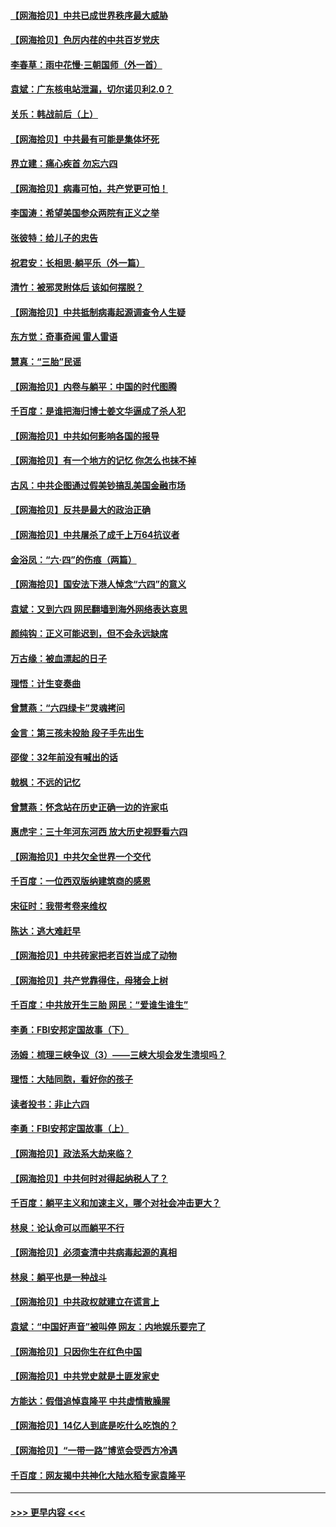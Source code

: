 #### [【网海拾贝】中共已成世界秩序最大威胁](../pages/nsc993/n13028138.md?t=06172351) 
#### [【网海拾贝】色厉内荏的中共百岁党庆](../pages/nsc993/n13025582.md?t=06172351) 
#### [李春草：雨中花慢‧三朝国师（外一首）](../pages/nsc993/n13025567.md?t=06172351) 
#### [袁斌：广东核电站泄漏，切尔诺贝利2.0？](../pages/nsc993/n13025475.md?t=06172351) 
#### [关乐：韩战前后（上）](../pages/nsc993/n13025387.md?t=06172351) 
#### [【网海拾贝】中共最有可能是集体坏死](../pages/nsc993/n13023101.md?t=06172351) 
#### [界立建：痛心疾首 勿忘六四](../pages/nsc993/n13022339.md?t=06172351) 
#### [【网海拾贝】病毒可怕，共产党更可怕！](../pages/nsc993/n13020728.md?t=06172351) 
#### [李国涛：希望美国参众两院有正义之举](../pages/nsc993/n13020674.md?t=06172351) 
#### [张彼特：给儿子的忠告](../pages/nsc993/n13018934.md?t=06172351) 
#### [祝君安：长相思‧躺平乐（外一篇）](../pages/nsc993/n13018923.md?t=06172351) 
#### [清竹：被邪灵附体后 该如何摆脱？](../pages/nsc993/n13018877.md?t=06172351) 
#### [【网海拾贝】中共抵制病毒起源调查令人生疑](../pages/nsc993/n13017785.md?t=06172351) 
#### [东方觉：奇事奇闻 雷人雷语](../pages/nsc993/n13017577.md?t=06172351) 
#### [慧真：“三胎”民谣](../pages/nsc993/n13017394.md?t=06172351) 
#### [【网海拾贝】内卷与躺平：中国的时代图腾](../pages/nsc993/n13016128.md?t=06172351) 
#### [千百度：是谁把海归博士姜文华逼成了杀人犯](../pages/nsc993/n13015218.md?t=06172351) 
#### [【网海拾贝】中共如何影响各国的报导](../pages/nsc993/n13012599.md?t=06172351) 
#### [【网海拾贝】有一个地方的记忆 你怎么也抹不掉](../pages/nsc993/n13009802.md?t=06172351) 
#### [古风：中共企图通过假美钞搞乱美国金融市场](../pages/nsc993/n13009626.md?t=06172351) 
#### [【网海拾贝】反共是最大的政治正确](../pages/nsc993/n13007051.md?t=06172351) 
#### [【网海拾贝】中共屠杀了成千上万64抗议者](../pages/nsc993/n13002713.md?t=06172351) 
#### [金浴凤：“六·四”的伤痕（两篇）](../pages/nsc993/n13001719.md?t=06172351) 
#### [【网海拾贝】国安法下港人悼念“六四”的意义](../pages/nsc993/n13001039.md?t=06172351) 
#### [袁斌：又到六四 网民翻墙到海外网络表达哀思](../pages/nsc993/n13000995.md?t=06172351) 
#### [颜纯钩：正义可能迟到，但不会永远缺席](../pages/nsc993/n13000920.md?t=06172351) 
#### [万古缘：被血漂起的日子](../pages/nsc993/n13000914.md?t=06172351) 
#### [理悟：计生变奏曲](../pages/nsc993/n13000414.md?t=06172351) 
#### [曾慧燕：“六四绿卡”灵魂拷问](../pages/nsc993/n13000277.md?t=06172351) 
#### [金言：第三孩未投胎 段子手先出生](../pages/nsc993/n13000215.md?t=06172351) 
#### [邵俊：32年前没有喊出的话](../pages/nsc993/n13000181.md?t=06172351) 
#### [戟枫：不远的记忆](../pages/nsc993/n13000121.md?t=06172351) 
#### [曾慧燕：怀念站在历史正确一边的许家屯](../pages/nsc993/n13000073.md?t=06172351) 
#### [惠虎宇：三十年河东河西 放大历史视野看六四](../pages/nsc993/n13000018.md?t=06172351) 
#### [【网海拾贝】中共欠全世界一个交代](../pages/nsc993/n12998706.md?t=06172351) 
#### [千百度：一位西双版纳建筑商的感恩](../pages/nsc993/n12998487.md?t=06172351) 
#### [宋征时：我带考卷来维权](../pages/nsc993/n12994088.md?t=06172351) 
#### [陈达：逃大难赶早](../pages/nsc993/n12993569.md?t=06172351) 
#### [【网海拾贝】中共砖家把老百姓当成了动物](../pages/nsc993/n12993483.md?t=06172351) 
#### [【网海拾贝】共产党靠得住，母猪会上树](../pages/nsc993/n12990730.md?t=06172351) 
#### [千百度：中共放开生三胎 网民：“爱谁生谁生”](../pages/nsc993/n12990644.md?t=06172351) 
#### [李勇：FBI安邦定国故事（下）](../pages/nsc993/n12987854.md?t=06172351) 
#### [汤姆：梳理三峡争议（3）——三峡大坝会发生溃坝吗？](../pages/nsc993/n12989806.md?t=06172351) 
#### [理悟：大陆同胞，看好你的孩子](../pages/nsc993/n12989778.md?t=06172351) 
#### [读者投书：非止六四](../pages/nsc993/n12989673.md?t=06172351) 
#### [李勇：FBI安邦定国故事（上）](../pages/nsc993/n12987749.md?t=06172351) 
#### [【网海拾贝】政法系大劫来临？](../pages/nsc993/n12987596.md?t=06172351) 
#### [【网海拾贝】中共何时对得起纳税人了？](../pages/nsc993/n12985578.md?t=06172351) 
#### [千百度：躺平主义和加速主义，哪个对社会冲击更大？](../pages/nsc993/n12985512.md?t=06172351) 
#### [林泉：论认命可以而躺平不行](../pages/nsc993/n12985505.md?t=06172351) 
#### [【网海拾贝】必须查清中共病毒起源的真相](../pages/nsc993/n12984276.md?t=06172351) 
#### [林泉：躺平也是一种战斗](../pages/nsc993/n12984194.md?t=06172351) 
#### [【网海拾贝】中共政权就建立在谎言上](../pages/nsc993/n12981880.md?t=06172351) 
#### [袁斌：“中国好声音”被叫停 网友：内地娱乐要完了](../pages/nsc993/n12981826.md?t=06172351) 
#### [【网海拾贝】只因你生在红色中国](../pages/nsc993/n12979096.md?t=06172351) 
#### [【网海拾贝】中共党史就是土匪发家史](../pages/nsc993/n12976478.md?t=06172351) 
#### [方能达：假借追悼袁隆平 中共虚情散臊腥](../pages/nsc993/n12976396.md?t=06172351) 
#### [【网海拾贝】14亿人到底是吃什么吃饱的？](../pages/nsc993/n12974125.md?t=06172351) 
#### [【网海拾贝】“一带一路”博览会受西方冷遇](../pages/nsc993/n12971787.md?t=06172351) 
#### [千百度：网友揭中共神化大陆水稻专家袁隆平](../pages/nsc993/n12971733.md?t=06172351) 

----
#### [ >>> 更早内容 <<< ](../indexes/nsc993-earlier.md)
